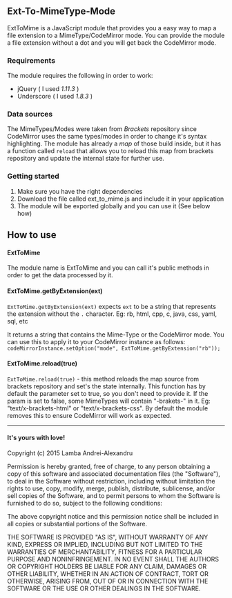 ## Ext-To-MimeType-Mode
ExtToMime is a JavaScript module that provides you a easy way to map a file extension to a MimeType/CodeMirror mode. You can provide the module a file extension without a dot and you will get back the CodeMirror mode. 

### Requirements
The module requires the following in order to work:
- jQuery ( I used _1.11.3_ )
- Underscore ( I used _1.8.3_ )


### Data sources
The MimeTypes/Modes were taken from *Brackets* repository since CodeMirror uses the same types/modes in order to change it's syntax highlighting. The module has already a _map_ of those build inside, but it has a function called `reload` that allows you to reload this map from brackets repository and update the internal state for further use.

### Getting started

1. Make sure you have the right dependencies
2. Download the file called ext_to_mime.js and include it in your application
3. The module will be exported globally and you can use it (See below how)

## How to use

#### ExtToMime
The module name is ExtToMime and you can call it's public methods in order to get the data processed by it. 

#### ExtToMime.getByExtension(ext)
`ExtToMime.getByExtension(ext)` expects `ext` to be a string that represents the extension without the `.` character. Eg: rb, html, cpp, c, java, css, yaml, sql, etc

It returns a string that contains the Mime-Type or the CodeMirror mode. You can use this to apply it to your CodeMirror instance as follows: `codeMirrorInstance.setOption("mode", ExtToMime.getByExtension("rb"));`


#### ExtToMime.reload(true)
`ExtToMime.reload(true)` - this method reloads the map source from brackets repository and set's the state internally. This function has by default the parameter set to true, so you don't need to provide it. If the param is set to false, some MimeTypes will contain "-brakets-" in it. Eg: "text/x-brackets-html" or "text/x-brackets-css". By default the module removes this to ensure CodeMirror will work as expected.


---


#### It's yours with love!

Copyright (c) 2015 Lamba Andrei-Alexandru

Permission is hereby granted, free of charge, to any person obtaining a copy
of this software and associated documentation files (the "Software"), to deal
in the Software without restriction, including without limitation the rights
to use, copy, modify, merge, publish, distribute, sublicense, and/or sell
copies of the Software, and to permit persons to whom the Software is
furnished to do so, subject to the following conditions:

The above copyright notice and this permission notice shall be included in all
copies or substantial portions of the Software.

THE SOFTWARE IS PROVIDED "AS IS", WITHOUT WARRANTY OF ANY KIND, EXPRESS OR
IMPLIED, INCLUDING BUT NOT LIMITED TO THE WARRANTIES OF MERCHANTABILITY,
FITNESS FOR A PARTICULAR PURPOSE AND NONINFRINGEMENT. IN NO EVENT SHALL THE
AUTHORS OR COPYRIGHT HOLDERS BE LIABLE FOR ANY CLAIM, DAMAGES OR OTHER
LIABILITY, WHETHER IN AN ACTION OF CONTRACT, TORT OR OTHERWISE, ARISING FROM,
OUT OF OR IN CONNECTION WITH THE SOFTWARE OR THE USE OR OTHER DEALINGS IN THE
SOFTWARE.
